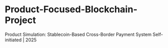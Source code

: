 # Product-Focused-Blockchain-Project
Product Simulation: Stablecoin-Based Cross-Border Payment System Self-initiated | 2025
